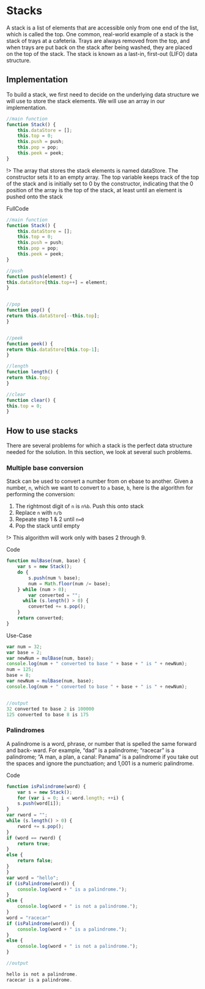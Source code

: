 # Stacks


A stack is a list of elements that are accessible only from one end of the list, which is
called the top. One common, real-world example of a stack is the stack of trays at a
cafeteria. Trays are always removed from the top, and when trays are put back on the
stack after being washed, they are placed on the top of the stack. The stack is known as
a last-in, first-out (LIFO) data structure.


## Implementation
To build a stack, we first need to decide on the underlying data structure we will use to
store the stack elements. We will use an array in our implementation.


```js
//main function
function Stack() {
    this.dataStore = [];
    this.top = 0;
    this.push = push;
    this.pop = pop; 
    this.peek = peek;
}

```

!> The array that stores the stack elements is named dataStore. The constructor sets it to
an empty array. The top variable keeps track of the top of the stack and is initially set
to 0 by the constructor, indicating that the 0 position of the array is the top of the stack,
at least until an element is pushed onto the stack


FullCode

```js
//main function
function Stack() {
    this.dataStore = [];
    this.top = 0;
    this.push = push;
    this.pop = pop; 
    this.peek = peek;
}

//push
function push(element) {
this.dataStore[this.top++] = element;
}


//pop
function pop() {
return this.dataStore[--this.top];
}


//peek
function peek() {
return this.dataStore[this.top-1];
}

//length
function length() {
return this.top;
}

//clear
function clear() {
this.top = 0;
}

```


## How to use stacks
There are several problems for which a stack is the perfect data structure needed for the
solution. In this section, we look at several such problems.

### Multiple base conversion

Stack can be used to convert a number from on ebase to another. Given a number,
`n`, which we want to convert to `a` base, `b`, here is the algorithm for performing the
conversion:

1. The rightmost digit of `n` is `n%b`. Push this onto stack
2. Replace `n` with `n/b`
3. Repeate step 1 & 2 until `n=0`
4. Pop the stack until empty

!> This algorithm will work only with bases 2 through 9.

Code

```js
function mulBase(num, base) {
    var s = new Stack();
    do {
        s.push(num % base);
        num = Math.floor(num /= base);
    } while (num > 0);
        var converted = "";
      while (s.length() > 0) {
        converted += s.pop();
    }
    return converted;
}
```


Use-Case

```js
var num = 32;
var base = 2;
var newNum = mulBase(num, base);
console.log(num + " converted to base " + base + " is " + newNum);
num = 125;
base = 8;
var newNum = mulBase(num, base);
console.log(num + " converted to base " + base + " is " + newNum);


//output
32 converted to base 2 is 100000
125 converted to base 8 is 175
```





### Palindromes
A palindrome is a word, phrase, or number that is spelled the same forward and back‐
ward. For example, “dad” is a palindrome; “racecar” is a palindrome; “A man, a plan, a
canal: Panama” is a palindrome if you take out the spaces and ignore the punctuation;
and 1,001 is a numeric palindrome.


Code
```js
function isPalindrome(word) {
    var s = new Stack();
    for (var i = 0; i < word.length; ++i) {
    s.push(word[i]);
}
var rword = "";
while (s.length() > 0) {
    rword += s.pop();
}
if (word == rword) {
    return true;
}
else {
    return false;
}
}
var word = "hello";
if (isPalindrome(word)) {
    console.log(word + " is a palindrome.");
}
else {
    console.log(word + " is not a palindrome.");
}
word = "racecar"
if (isPalindrome(word)) {
    console.log(word + " is a palindrome.");
}
else {
    console.log(word + " is not a palindrome.");
}

//output

hello is not a palindrome.
racecar is a palindrome.

```

